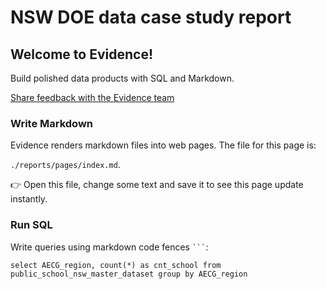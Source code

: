# NSW DOE data case study report

## Welcome to Evidence!

Build polished data products with SQL and Markdown.

[Share feedback with the Evidence team](https://du3tapwtcbi.typeform.com/to/GZNZe1GY)

### Write Markdown

Evidence renders markdown files into web pages. The file for this page is:

`./reports/pages/index.md`.

👉 Open this file, change some text and save it to see this page update instantly.

### Run SQL

<!-- <Alert status=info>
Use the top right menu and select Show / Hide Queries to show or hide the SQL queries on this page.
</Alert> -->

Write queries using markdown code fences ` ``` `:

```public_school_nsw_master_dataset
select AECG_region, count(*) as cnt_school from public_school_nsw_master_dataset group by AECG_region
```

<BarChart
    data="{public_school_nsw_master_dataset}"
    x="AECG_region"
    y="cnt_school"
    series="category"
    title="School count by AECG_region"
/>